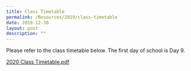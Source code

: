 ```yaml
---
title: Class Timetable
permalink: /Resources/2019/class-timetable
date: 2019-12-30
layout: post
description: ""
---
```

Please refer to the class timetable below. The first day of school is Day 9.  
  
[2020 Class Timetable.pdf](https://www-bpghs-moe-edu-sg-admin.cwp.sg/qql/slot/u148/BPGHS%202020/Announcements%20&%20Updates/2020%20Class%20Timetable.pdf)